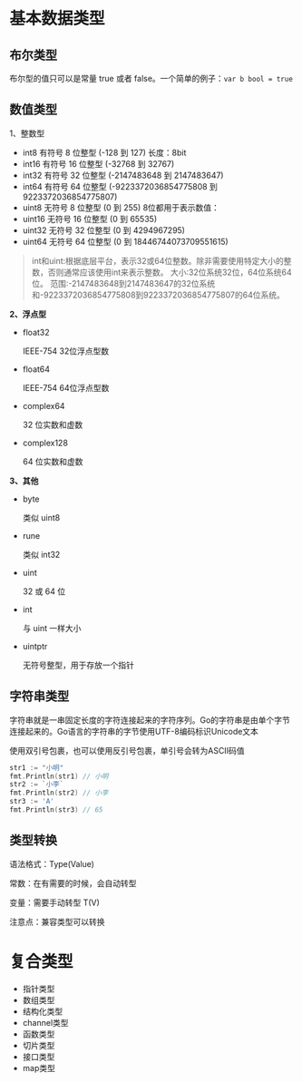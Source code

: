 # 基本数据类型

## 布尔类型

布尔型的值只可以是常量 true 或者 false。一个简单的例子：`var b bool = true`

## 数值类型

1、整数型

- int8 有符号 8 位整型 (-128 到 127) 长度：8bit
- int16 有符号 16 位整型 (-32768 到 32767)
- int32 有符号 32 位整型 (-2147483648 到 2147483647)
- int64 有符号 64 位整型 (-9223372036854775808 到 9223372036854775807)
- uint8 无符号 8 位整型 (0 到 255) 8位都用于表示数值：
- uint16 无符号 16 位整型 (0 到 65535)
- uint32 无符号 32 位整型 (0 到 4294967295)
- uint64 无符号 64 位整型 (0 到 18446744073709551615)

> int和uint:根据底层平台，表示32或64位整数。除非需要使用特定大小的整数，否则通常应该使用int来表示整数。 大小:32位系统32位，64位系统64位。 范围:-2147483648到2147483647的32位系统和-9223372036854775808到9223372036854775807的64位系统。

**2、浮点型**

- float32

  IEEE-754 32位浮点型数

- float64

  IEEE-754 64位浮点型数

- complex64

  32 位实数和虚数

- complex128

  64 位实数和虚数

**3、其他**

- byte

  类似 uint8

- rune

  类似 int32

- uint

  32 或 64 位

- int

  与 uint 一样大小

- uintptr

  无符号整型，用于存放一个指针

## 字符串类型

字符串就是一串固定长度的字符连接起来的字符序列。Go的字符串是由单个字节连接起来的。Go语言的字符串的字节使用UTF-8编码标识Unicode文本

使用双引号包裹，也可以使用反引号包裹，单引号会转为ASCII码值

```go
str1 := "小明"
fmt.Println(str1) // 小明
str2 := `小李`
fmt.Println(str2) // 小李
str3 := 'A'
fmt.Println(str3) // 65
```

## 类型转换

语法格式：Type(Value)

常数：在有需要的时候，会自动转型

变量：需要手动转型 T(V)

注意点：兼容类型可以转换

# 复合类型

- 指针类型
- 数组类型
- 结构化类型
- channel类型
- 函数类型
- 切片类型
- 接口类型
- map类型